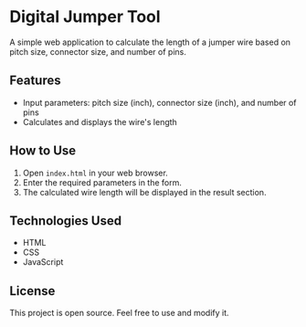 # Digital Jumper Tool

A simple web application to calculate the length of a jumper wire based on pitch size, connector size, and number of pins.

## Features

- Input parameters: pitch size (inch), connector size (inch), and number of pins
- Calculates and displays the wire's length

## How to Use

1. Open `index.html` in your web browser.
2. Enter the required parameters in the form.
3. The calculated wire length will be displayed in the result section.

## Technologies Used

- HTML
- CSS
- JavaScript

## License

This project is open source. Feel free to use and modify it.